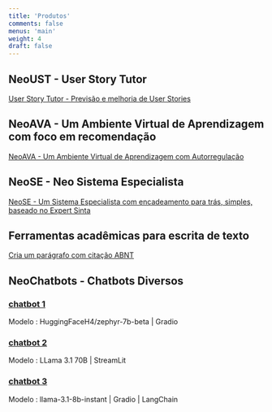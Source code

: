 ```yaml
---
title: 'Produtos'
comments: false
menus: 'main'
weight: 4
draft: false
---
```


## NeoUST - User Story Tutor
[User Story Tutor - Previsão e melhoria de User Stories](https://huggingface.co/spaces/giseldo/userstory) 

## NeoAVA - Um Ambiente Virtual de Aprendizagem com foco em recomendação
[NeoAVA - Um Ambiente Virtual de Aprendizagem com Autorregulação](https://autorregulacao.streamlit.app/)

## NeoSE - Neo Sistema Especialista
[NeoSE - Um Sistema Especialista com encadeamento para trás, simples, baseado no Expert Sinta](https://giseldo-neo-sistema-especialista.hf.space)

## Ferramentas acadêmicas para escrita de texto
[Cria um parágrafo com citação ABNT](https://giseldo-neochatbotoneshot.hf.space)

## NeoChatbots - Chatbots Diversos

### [chatbot 1](https://giseldo-simple-chatbot.hf.space)
Modelo : HuggingFaceH4/zephyr-7b-beta | Gradio

### [chatbot 2](https://giseldo-chattj.hf.space)
Modelo : LLama 3.1 70B | StreamLit

### [chatbot 3](https://giseldo-chattj.hf.space)
Modelo : llama-3.1-8b-instant | Gradio | LangChain

      



